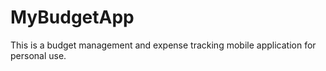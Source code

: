 # MyBudgetApp
This is a budget management and expense tracking mobile application for personal use.
